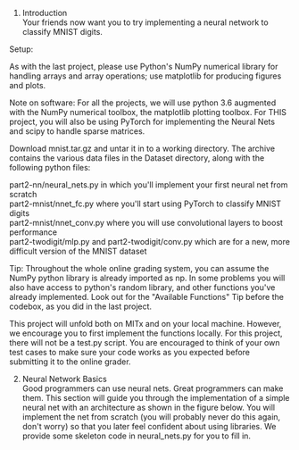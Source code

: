 
1. Introduction<br /> 
Your friends now want you to try implementing a neural network to classify MNIST digits.<br /> 

Setup:<br /> 

As with the last project, please use Python's NumPy numerical library for handling arrays and array operations; use matplotlib for producing figures and plots.<br /> 

Note on software: For all the projects, we will use python 3.6 augmented with the NumPy numerical toolbox, the matplotlib plotting toolbox. For THIS project, you will also be using PyTorch for implementing the Neural Nets and scipy to handle sparse matrices.<br /> 

Download mnist.tar.gz and untar it in to a working directory. The archive contains the various data files in the Dataset directory, along with the following python files:<br /> 

part2-nn/neural_nets.py in which you'll implement your first neural net from scratch<br /> 
part2-mnist/nnet_fc.py where you'll start using PyTorch to classify MNIST digits<br /> 
part2-mnist/nnet_conv.py where you will use convolutional layers to boost performance<br /> 
part2-twodigit/mlp.py and part2-twodigit/conv.py which are for a new, more difficult version of the MNIST dataset<br /> 

Tip: Throughout the whole online grading system, you can assume the NumPy python library is already imported as np. In some problems you will also have access to python's random library, and other functions you've already implemented. Look out for the "Available Functions" Tip before the codebox, as you did in the last project.<br /> 

This project will unfold both on MITx and on your local machine. However, we encourage you to first implement the functions locally. For this project, there will not be a test.py script. You are encouraged to think of your own test cases to make sure your code works as you expected before submitting it to the online grader.<br /> 


2. Neural Network Basics<br /> 
Good programmers can use neural nets. Great programmers can make them. This section will guide you through the implementation of a simple neural net with an architecture as shown in the figure below. You will implement the net from scratch (you will probably never do this again, don't worry) so that you later feel confident about using libraries. We provide some skeleton code in neural_nets.py for you to fill in.<br /> 
